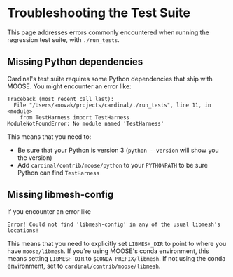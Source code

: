 # Troubleshooting the Test Suite

This page addresses errors commonly encountered when running the regression
test suite, with `./run_tests`.

## Missing Python dependencies

Cardinal's test suite requires some Python dependencies that ship with MOOSE. You
might encounter an error like:

```
Traceback (most recent call last):
  File "/Users/anovak/projects/cardinal/./run_tests", line 11, in <module>
    from TestHarness import TestHarness
ModuleNotFoundError: No module named 'TestHarness'
```

This means that you need to:

- Be sure that your Python is version 3 (`python --version` will show you the version)
- Add `cardinal/contrib/moose/python` to your `PYTHONPATH` to be sure Python can find `TestHarness`

## Missing libmesh-config

If you encounter an error like

```
Error! Could not find 'libmesh-config' in any of the usual libmesh's locations!
```

This means that you need to explicitly set `LIBMESH_DIR` to point
to where you have `moose/libmesh`. If you're using MOOSE's conda environment, this
means setting `LIBMESH_DIR` to `$CONDA_PREFIX/libmesh`. If not using the conda
environment, set to `cardinal/contrib/moose/libmesh`.
